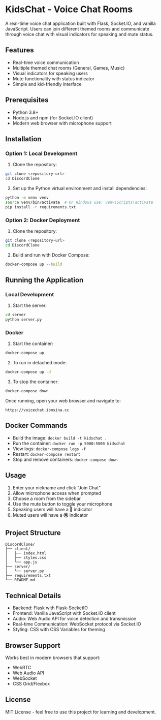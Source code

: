 # KidsChat - Voice Chat Rooms

A real-time voice chat application built with Flask, Socket.IO, and vanilla JavaScript. Users can join different themed rooms and communicate through voice chat with visual indicators for speaking and mute status.

## Features

- Real-time voice communication
- Multiple themed chat rooms (General, Games, Music)
- Visual indicators for speaking users
- Mute functionality with status indicator
- Simple and kid-friendly interface

## Prerequisites

- Python 3.8+
- Node.js and npm (for Socket.IO client)
- Modern web browser with microphone support

## Installation

### Option 1: Local Development

1. Clone the repository:
```bash
git clone <repository-url>
cd DiscordClone
```

2. Set up the Python virtual environment and install dependencies:
```bash
python -m venv venv
source venv/bin/activate  # On Windows use: venv\Scripts\activate
pip install -r requirements.txt
```

### Option 2: Docker Deployment

1. Clone the repository:
```bash
git clone <repository-url>
cd DiscordClone
```

2. Build and run with Docker Compose:
```bash
docker-compose up --build
```

## Running the Application

### Local Development
1. Start the server:
```bash
cd server
python server.py
```

### Docker
1. Start the container:
```bash
docker-compose up
```

2. To run in detached mode:
```bash
docker-compose up -d
```

3. To stop the container:
```bash
docker-compose down
```

Once running, open your web browser and navigate to:
```
https://voicechat.ibnsina.cc
```

## Docker Commands

- Build the image: `docker build -t kidschat .`
- Run the container: `docker run -p 5000:5000 kidschat`
- View logs: `docker-compose logs -f`
- Restart: `docker-compose restart`
- Stop and remove containers: `docker-compose down`

## Usage

1. Enter your nickname and click "Join Chat"
2. Allow microphone access when prompted
3. Choose a room from the sidebar
4. Use the mute button to toggle your microphone
5. Speaking users will have a 🎤 indicator
6. Muted users will have a 🔇 indicator

## Project Structure

```
DiscordClone/
├── client/
│   ├── index.html
│   ├── styles.css
│   └── app.js
├── server/
│   └── server.py
├── requirements.txt
└── README.md
```

## Technical Details

- Backend: Flask with Flask-SocketIO
- Frontend: Vanilla JavaScript with Socket.IO client
- Audio: Web Audio API for voice detection and transmission
- Real-time Communication: WebSocket protocol via Socket.IO
- Styling: CSS with CSS Variables for theming

## Browser Support

Works best in modern browsers that support:
- WebRTC
- Web Audio API
- WebSocket
- CSS Grid/Flexbox

## License

MIT License - feel free to use this project for learning and development.
